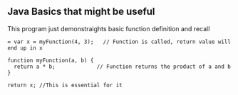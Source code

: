 ## Java Basics that might be useful 
This program just demonstraights basic function definition and recall

~~~
= var x = myFunction(4, 3);   // Function is called, return value will end up in x

function myFunction(a, b) {
  return a * b;             // Function returns the product of a and b
}

return x; //This is essential for it 
~~~
